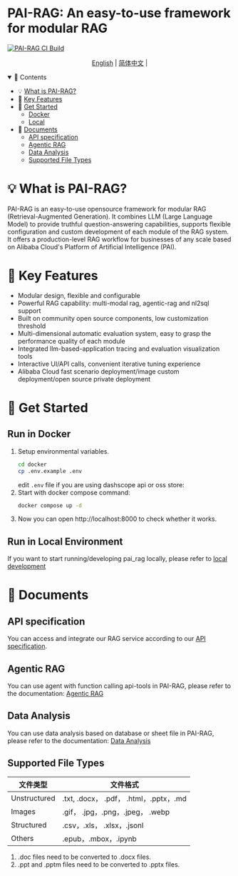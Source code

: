 <p align="center">
    <h1>PAI-RAG: An easy-to-use framework for modular RAG </h1>
</p>

[![PAI-RAG CI Build](https://github.com/aigc-apps/PAI-RAG/actions/workflows/ci.yml/badge.svg)](https://github.com/aigc-apps/PAI-RAG/actions/workflows/ci.yml)

<p align="center">
  <a href="./README.md">English</a> |
  <a href="./README_zh.md">简体中文</a> |
</p>

<details open>
<summary></b>📕 Contents</b></summary>

- 💡 [What is PAI-RAG?](#💡-what-is-pai-rag)
- 🌟 [Key Features](#🌟-key-features)
- 🔎 [Get Started](#🔎-get-started)
  - [Docker](#run-in-docker)
  - [Local](#run-in-local-environment)
- 📜 [Documents](#📜-documents)
  - [API specification](#api-specification)
  - [Agentic RAG](#agentic-rag)
  - [Data Analysis](#data-analysis)
  - [Supported File Types](#supported-file-types)

</details>

# 💡 What is PAI-RAG?

PAI-RAG is an easy-to-use opensource framework for modular RAG (Retrieval-Augmented Generation). It combines LLM (Large Language Model) to provide truthful question-answering capabilities, supports flexible configuration and custom development of each module of the RAG system. It offers a production-level RAG workflow for businesses of any scale based on Alibaba Cloud's Platform of Artificial Intelligence (PAI).

# 🌟 Key Features

- Modular design, flexible and configurable
- Powerful RAG capability: multi-modal rag, agentic-rag and nl2sql support
- Built on community open source components, low customization threshold
- Multi-dimensional automatic evaluation system, easy to grasp the performance quality of each module
- Integrated llm-based-application tracing and evaluation visualization tools
- Interactive UI/API calls, convenient iterative tuning experience
- Alibaba Cloud fast scenario deployment/image custom deployment/open source private deployment

# 🔎 Get Started

## Run in Docker

1. Setup environmental variables.
   ```bash
   cd docker
   cp .env.example .env
   ```
   edit `.env` file if you are using dashscope api or oss store:
2. Start with docker compose command:
   ```bash
   docker compose up -d
   ```
3. Now you can open http://localhost:8000 to check whether it works.

## Run in Local Environment

If you want to start running/developing pai_rag locally, please refer to [local development](./docs/develop/local_develop.md)

# 📜 Documents

## API specification

You can access and integrate our RAG service according to our [API specification](./docs/api.md).

## Agentic RAG

You can use agent with function calling api-tools in PAI-RAG, please refer to the documentation:
[Agentic RAG](./docs/agentic_rag.md)

## Data Analysis

You can use data analysis based on database or sheet file in PAI-RAG, please refer to the documentation: [Data Analysis](./docs/data_analysis_doc.md)

## Supported File Types

| 文件类型     | 文件格式                               |
| ------------ | -------------------------------------- |
| Unstructured | .txt, .docx， .pdf， .html，.pptx，.md |
| Images       | .gif， .jpg，.png，.jpeg， .webp       |
| Structured   | .csv，.xls， .xlsx，.jsonl             |
| Others       | .epub，.mbox，.ipynb                   |

1. .doc files need to be converted to .docx files.
2. .ppt and .pptm files need to be converted to .pptx files.
